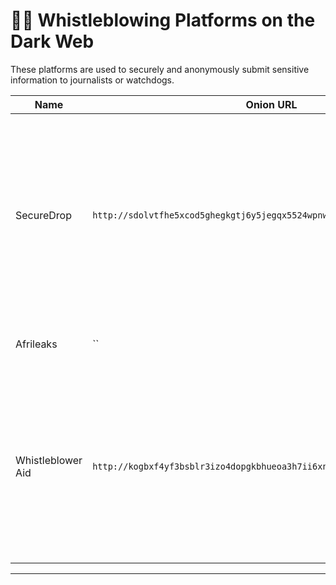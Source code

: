 # 🕵️‍♂️ Whistleblowing Platforms on the Dark Web

These platforms are used to securely and anonymously submit sensitive information to journalists or watchdogs.

| Name                | Onion URL                                     | Description |
|---------------------|-----------------------------------------------|-------------|
| SecureDrop | `http://sdolvtfhe5xcod5ghegkgtj6y5jegqx5524wpnwnrr7bmy5avpx65pyd.onion/` | Share and accept documents securely. Whistleblower submission system that media and NGOs can install to securely accept documents from anonymous sources. |
| Afrileaks | ``              | Free and open-source whistleblowing framework. |
| Whistleblower Aid | `http://kogbxf4yf3bsblr3izo4dopgkbhueoa3h7ii6xnppx7viifuwx7yy2qd.onion/` | Whistleblower Aid provides confidential legal guidance to individuals seeking to expose government or corporate misconduct, focusing on responsible disclosure through lawful channels. |

---
